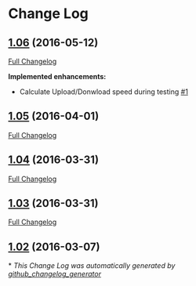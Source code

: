 # Change Log

## [1.06](https://github.com/akinaru/speed-test-lib/tree/1.06) (2016-05-12)
[Full Changelog](https://github.com/akinaru/speed-test-lib/compare/1.05...1.06)

**Implemented enhancements:**

- Calculate Upload/Donwload speed during testing [\#1](https://github.com/akinaru/speed-test-lib/issues/1)

## [1.05](https://github.com/akinaru/speed-test-lib/tree/1.05) (2016-04-01)
[Full Changelog](https://github.com/akinaru/speed-test-lib/compare/1.04...1.05)

## [1.04](https://github.com/akinaru/speed-test-lib/tree/1.04) (2016-03-31)
[Full Changelog](https://github.com/akinaru/speed-test-lib/compare/1.03...1.04)

## [1.03](https://github.com/akinaru/speed-test-lib/tree/1.03) (2016-03-31)
[Full Changelog](https://github.com/akinaru/speed-test-lib/compare/1.02...1.03)

## [1.02](https://github.com/akinaru/speed-test-lib/tree/1.02) (2016-03-07)


\* *This Change Log was automatically generated by [github_changelog_generator](https://github.com/skywinder/Github-Changelog-Generator)*